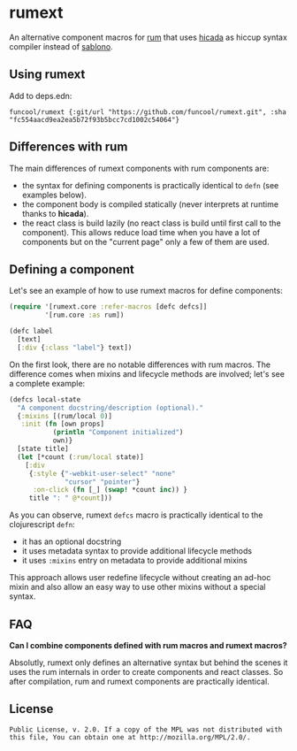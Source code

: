 # rumext #

An alternative component macros for
[rum](https://github.com/tonsky/rum) that uses
[hicada](https://github.com/rauhs/hicada) as hiccup syntax compiler
instead of [sablono](https://github.com/r0man/sablono).

## Using rumext

Add to deps.edn:

```
funcool/rumext {:git/url "https://github.com/funcool/rumext.git", :sha "fc554aacd9ea2ea5b72f93b5bcc7cd1002c54064"}
```

## Differences with rum

The main differences of rumext components with rum components are:

- the syntax for defining components is practically identical to
  `defn` (see examples below).
- the component body is compiled statically (never interprets at
  runtime thanks to **hicada**).
- the react class is build lazily (no react class is build until first
  call to the component). This allows reduce load time when you have a
  lot of components but on the "current page" only a few of them are
  used.

## Defining a component

Let's see an example of how to use rumext macros for define
components:

```clojure
(require '[rumext.core :refer-macros [defc defcs]]
         '[rum.core :as rum])

(defc label
  [text]
  [:div {:class "label"} text])
```

On the first look, there are no notable differences with rum
macros. The difference comes when mixins and lifecycle methods
are involved; let's see a complete example:

```clojure
(defcs local-state
  "A component docstring/description (optional)."
  {:mixins [(rum/local 0)]
   :init (fn [own props]
           (println "Component initialized")
           own)}
  [state title]
  (let [*count (:rum/local state)]
    [:div
     {:style {"-webkit-user-select" "none"
              "cursor" "pointer"}
      :on-click (fn [_] (swap! *count inc)) }
     title ": " @*count]))
```

As you can observe, rumext `defcs` macro is practically identical to
the clojurescript `defn`:

- it has an optional docstring
- it uses metadata syntax to provide additional lifecycle methods
- it uses `:mixins` entry on metadata to provide additional mixins

This approach allows user redefine lifecycle without creating an
ad-hoc mixin and also allow an easy way to use other mixins without
a special syntax.


## FAQ

**Can I combine components defined with rum macros and rumext macros?**

Absolutly, rumext only defines an alternative syntax but behind the
scenes it uses the rum internals in order to create components and
react classes. So after compilation, rum and rumext components are
practically identical.


## License ##

``` This Source Code Form is subject to the terms of the Mozilla
Public License, v. 2.0. If a copy of the MPL was not distributed with
this file, You can obtain one at http://mozilla.org/MPL/2.0/.
